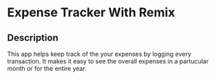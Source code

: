 # Expense Tracker With Remix

## Description

This app helps keep track of the your expenses by logging every transaction.
It makes it easy to see the overall expenses in a partucular month or for the entire year.

